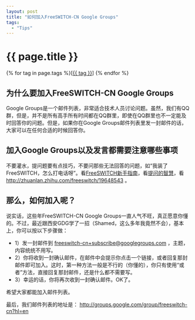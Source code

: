 ```yaml
---
layout: post
title: "如何加入FreeSWITCH-CN Google Groups"
tags:
  - "Tips"
---
```


# {{ page.title }}

<div class="tags">
{% for tag in page.tags %}[<a class="tag" href="/tags.html#{{ tag }}">{{ tag }}</a>] {% endfor %}
</div>

## 为什么要加入FreeSWITCH-CN Google Groups

Google Groups是一个邮件列表，非常适合技术人员讨论问题。虽然，我们有QQ群，但是，并不是所有高手所有时间都在QQ群里，即使在QQ群里也不一定能及时回答你的问题。但是，如果你在Google Groups邮件列表里发一封邮件的话，大家可以在任何合适的时候回答你。

## 加入Google Groups以及发言都需要注意哪些事项

不要灌水，提问题要有点技巧，不要问那些无法回答的问题，如“我装了FreeSWITCH，怎么打电话呀”。看[FreeSWITCH新手指南](/2009/11/08/freeswitch-xin-shou-zhi-nan.html)，看[提问的智慧](http://www.beiww.com/doc/oss/smart-questions.html)，看 <http://zhuanlan.zhihu.com/freeswitch/19648543> 。

## 那么，如何加入呢？

说实话，这些年FreeSWITCH-CN Google Groups一直人气不旺，真正愿意你懂的。不过，最近跟西安GDG学了一招（Shamed，这么多年我竟然不会），基本上，你可以按以下步骤做：

* 1）发一封邮件到 freeswitch-cn+subscribe@googlegroups.com ，主题，内容统统不用写。
* 2）你将收到一封确认邮件，在邮件中会提示你点击一个链接，或者回复那封邮件即可加入。这时，第一种方法一般是不行的（你懂的），你只有使用“或者”方法，直接回复那封邮件，还是什么都不需要写。
* 3）幸运的话，你将再次收到一封确认邮件。OK了。

希望大家都能加入邮件列表。

最后，我们邮件列表的地址是： <http://groups.google.com/group/freeswitch-cn?hl=en>

